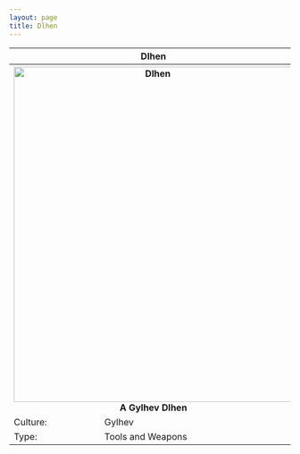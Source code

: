 ```yaml
---
layout: page
title: Dlhen
---
```


<head>
  <link rel="stylesheet" href="statblock.css">
</head>

<div class="statblock">

<table>
  <tr>
    <th colspan="2"> Dlhen </th>
  </tr>
  <tr>
    <th colspan="2"> <img src="sidlangs.com/assets/dlhen.jpg" alt="Dlhen" width="500" height="600"> </br> A Gylhev Dlhen </th>
  </tr>
  <tr>
    <td> Culture: </td>
    <td> Gylhev </td>
  </tr>
  <tr>
    <td> Type: </td>
    <td> Tools and Weapons </td>
  </tr>
</table>
  
</div>
